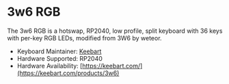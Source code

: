 # 3w6 RGB

The 3w6 RGB is a hotswap, RP2040, low profile, split keyboard with 36 keys with per-key RGB LEDs, modified from 3W6 by weteor.

* Keyboard Maintainer: [Keebart](https://github.com/keebart)
* Hardware Supported: RP2040
* Hardware Availability: [https://keebart.com/](https://keebart.com/products/3w6)
